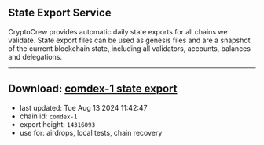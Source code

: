 ## State Export Service
CryptoCrew provides automatic daily state exports for all chains we validate. State export files can be used as genesis files and are a snapshot of the current blockchain state, including all validators, accounts, balances and delegations.

---
**Download: [comdex-1 state export](https://dl-eu2.ccvalidators.com/SERVICE/comdex/comdex-1_export_14316093.json)**
---

- last updated: Tue Aug 13 2024 11:42:47
- chain id: `comdex-1`
- export height: `14316093`
- use for: airdrops, local tests, chain recovery
